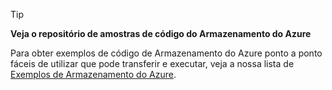 > [!TIP]
> 
> **Veja o repositório de amostras de código do Armazenamento do Azure**
> 
> Para obter exemplos de código de Armazenamento do Azure ponto a ponto fáceis de utilizar que pode transferir e executar, veja a nossa lista de [Exemplos de Armazenamento do Azure](https://docs.microsoft.com/en-us/azure/storage/storage-samples-dotnet).




<!--HONumber=Jan17_HO4-->


